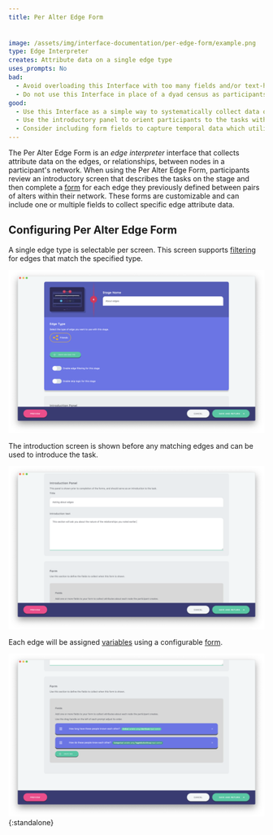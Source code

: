 ```yaml
---
title: Per Alter Edge Form


image: /assets/img/interface-documentation/per-edge-form/example.png
type: Edge Interpreter
creates: Attribute data on a single edge type
uses_prompts: No
bad:
  - Avoid overloading this Interface with too many fields and/or text-heavy prompts.
  - Do not use this Interface in place of a dyad census as participants will only be asked to provide data on existing edges between alters rather than all possible alter combinations. If your study requires a [Dyad Census](../dyad-census) you can add and configure that Interface in Architect. 
good:
  - Use this Interface as a simple way to systematically collect data on edges.
  - Use the introductory panel to orient participants to the tasks within the form they will complete for each edge.
  - Consider including form fields to capture temporal data which utilize [input controls](../../key-concepts/input-controls) like the [DatePicker](../../key-concepts/input-controls/#date-picker).
---
```


The Per Alter Edge Form is an _edge interpreter_ interface that collects attribute data on the edges, or relationships, between nodes in a participant's network. When using the Per Alter Edge Form, participants review an introductory screen that describes the tasks on the stage and then complete a [form](../key-concepts/forms.md) for each edge they previously defined between pairs of alters within their network. These forms are customizable and can include one or multiple fields to collect specific edge attribute data.

## Configuring Per Alter Edge Form

A single edge type is selectable per screen. This screen supports [filtering](../key-concepts/network-filtering.md) for edges that match the
specified type.

![Image](/assets/img/interface-documentation/per-edge-form/architect-edge-type.png)

The introduction screen is shown before any matching edges and can be used to introduce the task.

![Image](/assets/img/interface-documentation/per-edge-form/architect-intro.png)

Each edge will be assigned [variables](../variable-types.md) using a configurable [form](../key-concepts/forms.md).

![Form fields can be re-ordered by dragging, and deleted by clicking the right hand 'x'](/assets/img/interface-documentation/per-edge-form/architect-form.png){:standalone}

